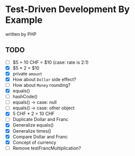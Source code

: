 # Test-Driven Development By Example

written by PHP

## TODO

- [ ] $5 + 10 CHF = $10 (case: rate is 2:1)
- [x] $5 * 2 = $10
- [x] private `amount`
- [x] How about `Dollar` side effect?
- [ ] How about `Money` rounding?
- [x] equals()
- [ ] hashCode()
- [ ] equals() -> case: null
- [ ] equals() -> case: other object
- [x] 5 CHF * 2 = 10 CHF
- [ ] Duplicate Dollar and Franc
- [x] Generalize equals()
- [x] Generalize times()
- [x] Compare Dollar and Franc
- [x] Concept of currency
- [ ] Remove testFrancMultiplication?
